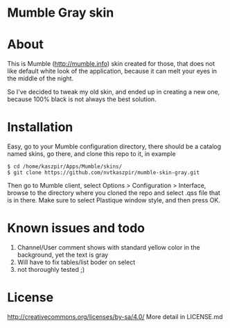 Mumble Gray skin
================

# About #

This is Mumble (http://mumble.info) skin created for those, that does
not like default white look of the application, because it can melt
your eyes in the middle of the night.

So I've decided to tweak my old skin, and ended up in creating a new
one, because 100% black is not always the best solution.

# Installation #
Easy, go to your Mumble configuration directory, there should be a
catalog named skins, go there, and clone this repo to it, in example
```
$ cd /home/kaszpir/Apps/Mumble/skins/
$ git clone https://github.com/nvtkaszpir/mumble-skin-gray.git
```
Then go to Mumble client, select Options > Configuration > Interface,
browse to the directory where you cloned the repo and select .qss
file that is in there. Make sure to select Plastique window style, and
then press OK.

# Known issues and todo #
1. Channel/User comment shows with standard yellow color in the 
background, yet the text is gray
2. Will have to fix tables/list boder on select
3. not thoroughly tested ;)


# License #

http://creativecommons.org/licenses/by-sa/4.0/
More detail in LICENSE.md
